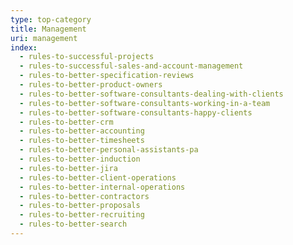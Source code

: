```yaml
---
type: top-category
title: Management
uri: management
index:
  - rules-to-successful-projects
  - rules-to-successful-sales-and-account-management
  - rules-to-better-specification-reviews
  - rules-to-better-product-owners
  - rules-to-better-software-consultants-dealing-with-clients
  - rules-to-better-software-consultants-working-in-a-team
  - rules-to-better-software-consultants-happy-clients
  - rules-to-better-crm
  - rules-to-better-accounting
  - rules-to-better-timesheets
  - rules-to-better-personal-assistants-pa
  - rules-to-better-induction
  - rules-to-better-jira
  - rules-to-better-client-operations
  - rules-to-better-internal-operations
  - rules-to-better-contractors
  - rules-to-better-proposals
  - rules-to-better-recruiting
  - rules-to-better-search
---
```


